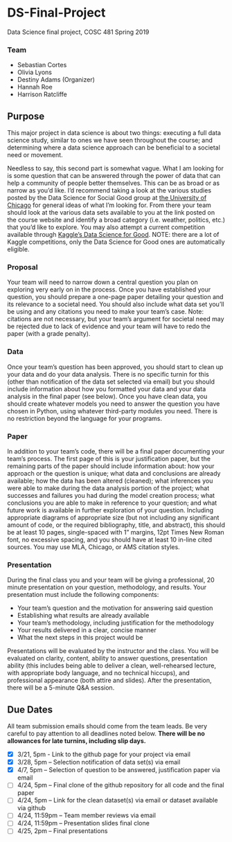 # DS-Final-Project
Data Science final project, COSC 481 Spring 2019

### Team
- Sebastian Cortes
- Olivia Lyons
- Destiny Adams (Organizer)
- Hannah Roe
- Harrison Ratcliffe

## Purpose
This major project in data science is about two things: executing a full data science study,
similar to ones we have seen throughout the course; and determining where a data science
approach can be beneficial to a societal need or movement.

Needless to say, this second part is somewhat vague. What I am looking for is some
question that can be answered through the power of data that can help a community of
people better themselves. This can be as broad or as narrow as you’d like. I’d recommend
taking a look at the various studies posted by the Data Science for Social Good group at
[the University of Chicago](https://dssg.uchicago.edu/) for general ideas of what I’m
looking for. From there your team should look at the various data sets available to you at
the link posted on the course website and identify a broad category (i.e. weather, politics,
etc.) that you’d like to explore. You may also attempt a current competition available
through [Kaggle’s Data Science for Good](https://www.kaggle.com/competitions). NOTE:
there are a lot of Kaggle competitions, only the Data Science for Good ones are
automatically eligible.

### Proposal
Your team will need to narrow down a central question you plan on
exploring very early on in the process. Once you have established your question, you
should prepare a one-page paper detailing your question and its relevance to a societal
need. You should also include what data set you’ll be using and any citations you need to
make your team’s case. Note: citations are not necessary, but your team’s argument for
societal need may be rejected due to lack of evidence and your team will have to redo the
paper (with a grade penalty).

### Data
Once your team’s question has been approved, you should start to clean up your
data and do your data analysis. There is no specific turnin for this (other than notification
of the data set selected via email) but you should include information about how you
formatted your data and your data analysis in the final paper (see below). Once you have
clean data, you should create whatever models you need to answer the question you have
chosen in Python, using whatever third-party modules you need. There is no restriction
beyond the language for your programs.

### Paper
In addition to your team’s code, there will be a final paper documenting
your team’s process. The first page of this is your justification paper, but the remaining
parts of the paper should include information about: how your approach or the question is
unique; what data and conclusions are already available; how the data has been altered
(cleaned); what inferences you were able to make during the data analysis portion of the
project; what successes and failures you had during the model creation process; what
conclusions you are able to make in reference to your question; and what future work is
available in further exploration of your question. Including appropriate diagrams of
appropriate size (but not including any significant amount of code, or the required
bibliography, title, and abstract), this should be at least 10 pages, single-spaced with 1”
margins, 12pt Times New Roman font, no excessive spacing, and you should have at
least 10 in-line cited sources. You may use MLA, Chicago, or AMS citation styles.

### Presentation
During the final class you and your team will be giving a professional, 20 minute
presentation on your question, methodology, and results. Your presentation must include
the following components:
* Your team’s question and the motivation for answering said question
* Establishing what results are already available
* Your team’s methodology, including justification for the methodology
* Your results delivered in a clear, concise manner
* What the next steps in this project would be

Presentations will be evaluated by the instructor and the class. You will be evaluated on
clarity, content, ability to answer questions, presentation ability (this includes being able
to deliver a clean, well-rehearsed lecture, with appropriate body language, and no
technical hiccups), and professional appearance (both attire and slides). After the
presentation, there will be a 5-minute Q&A session.

## Due Dates
All team submission emails should come from the team leads.
Be very careful to pay attention to all deadlines noted below. **There will be no allowances
for late turnins, including slip days.**
- [x] 3/21, 5pm - Link to the github page for your project via email
- [x] 3/28, 5pm – Selection notification of data set(s) via email
- [X] 4/7, 5pm – Selection of question to be answered, justification paper via email
- [ ] 4/24, 5pm – Final clone of the github repository for all code and the final paper
- [ ] 4/24, 5pm – Link for the clean dataset(s) via email or dataset available via github
- [ ] 4/24, 11:59pm – Team member reviews via email
- [ ] 4/24, 11:59pm – Presentation slides final clone
- [ ] 4/25, 2pm – Final presentations
